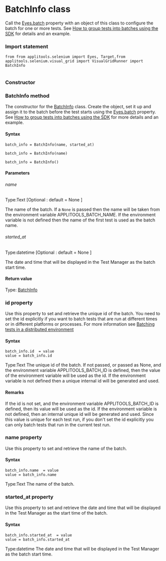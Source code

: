 # BatchInfo class
Call the [Eyes.batch](./eyes#setbatch-property) property with an object of this class to configure the batch for one or more tests.
See [How to group tests into batches using the SDK](https://applitools.com/docs/topics/working-with-test-batches/how-to-group-tests-into-batches.html) for details and an example. 
 ### Import statement 
``` 
from from applitools.selenium import Eyes, Target,from applitools.selenium.visual_grid import VisualGridRunner import BatchInfo
 
 ``` 
### Constructor 
### BatchInfo method
The constructor for the [BatchInfo](./batchinfo) class.
Create the object, set it up and assign it to the batch before the test starts using the [Eyes.batch](./eyes#setbatch-property) property. See [How to group tests into batches using the SDK](https://applitools.com/docs/topics/working-with-test-batches/how-to-group-tests-into-batches.html) for more details and an example.

#### Syntax 
 ``` 
batch_info = BatchInfo(name, started_at)

batch_info = BatchInfo(name)

batch_info = BatchInfo()
 ``` 

 #### Parameters 
 ###### name 
  
 Type:Text \[Optional : default = None \] 
  
 The name of the batch. If a `None` is passed then the name will be taken from the environment variable APPLITOOLS\_BATCH\_NAME. If the environment variable is not defined then the name of the first test is used as the batch name. 
  
  ###### started\_at 
  
 Type:datetime \[Optional : default = None \] 
  
 The date and time that will be displayed in the Test Manager as the batch start time. 
  
 #### Return value 
Type: [BatchInfo](./batchinfo)
        

 
 ### id property
Use this property to set and retrieve the unique id of the batch.
You need to set the id explicitly if you want to batch tests that are run at different times or in different platforms or processes. For more information see [Batching tests in a distributed environment](https://applitools.com/docs/topics/working-with-test-batches/batching-tests-in-a-distributed-environment.html)
#### Syntax 
 ``` 
batch_info.id  = value
value = batch_info.id
 ``` 
 
 Type:Text 
The unique id of the batch. If not passed, or passed as None, and the environment variable APPLITOOLS\_BATCH\_ID is defined, then the value of the environment variable will be used as the id. If the environment variable is not defined then a unique internal id will be generated and used.
        
 ####  Remarks 
If the id is not set, and the environment variable APPLITOOLS\_BATCH\_ID is defined, then its value will be used as the id. If the environment variable is not defined, then an internal unique id will be generated and used. Since this value is unique for each test run, if you don't set the id explicitly you can only batch tests that run in the current test run. 
 ### name property
Use this property to set and retrieve the name of the batch.

#### Syntax 
 ``` 
batch_info.name  = value
value = batch_info.name
 ``` 
 
 Type:Text 
The name of the batch. 
 ### started_at property
Use this property to set and retrieve the date and time that will be displayed in the Test Manager as the start time of the batch.

#### Syntax 
 ``` 
batch_info.started_at  = value
value = batch_info.started_at
 ``` 
 
 Type:datetime 
The date and time that will be displayed in the Test Manager as the batch start time.